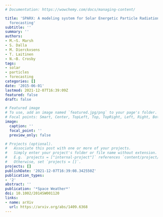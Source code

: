 ```yaml
---
# Documentation: https://wowchemy.com/docs/managing-content/

title: 'SPARX: A modeling system for Solar Energetic Particle Radiation Space Weather
  forecasting'
subtitle: ''
summary: ''
authors:
- M.~S. Marsh
- S. Dalla
- M. Dierckxsens
- T. Laitinen
- N.~B. Crosby
tags:
- solar
- particles
- forecasting
categories: []
date: '2015-06-01'
lastmod: 2021-12-07T16:39:09Z
featured: false
draft: false

# Featured image
# To use, add an image named `featured.jpg/png` to your page's folder.
# Focal points: Smart, Center, TopLeft, Top, TopRight, Left, Right, BottomLeft, Bottom, BottomRight.
image:
  caption: ''
  focal_point: ''
  preview_only: false

# Projects (optional).
#   Associate this post with one or more of your projects.
#   Simply enter your project's folder or file name without extension.
#   E.g. `projects = ["internal-project"]` references `content/project/deep-learning/index.md`.
#   Otherwise, set `projects = []`.
projects: []
publishDate: '2021-12-07T16:39:08.342550Z'
publication_types:
- '2'
abstract: ''
publication: '*Space Weather*'
doi: 10.1002/2014SW001120
links:
- name: arXiv
  url: https://arxiv.org/abs/1409.6368
---
```

